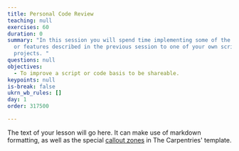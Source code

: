 ```yaml
---
title: Personal Code Review
teaching: null
exercises: 60
duration: 0
summary: "In this session you will spend time implementing some of the methods
  or features described in the previous session to one of your own scripts or
  projects. "
questions: null
objectives:
  - To improve a script or code basis to be shareable.
keypoints: null
is-break: false
ukrn_wb_rules: []
day: 1
order: 317500

---
```

The text of your lesson will go here.
It can make use of markdown formatting, as well as the special [callout zones](https://ukrn-open-research.github.io/ukrn-wb-lesson-templates/text-lesson/index.html#examples) in The Carpentries' template.
